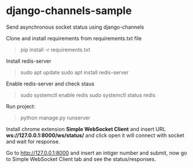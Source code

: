# django-channels-sample
Send asynchronous socket status using django-channels

 Clone and install requirements from requirements.txt file
 > pip install -r requirements.txt

Install redis-server
> sudo apt update
> sudo apt install redis-server

Enable redis-server and check staus
> sudo systemctl enable redis
> sudo systemctl status redis

Run project:
> python manage.py runserver

Install chrome extension **Simple WebSocket Client** and insert URL **ws://127.0.0.1:8000/ws/status/**
and click open it will connect with socket and wait for response.

Go to http://127.0.0.1:8000 and insert an intiger number and submit, now go to Simple WebSocket Client
tab and see the status/responses.

